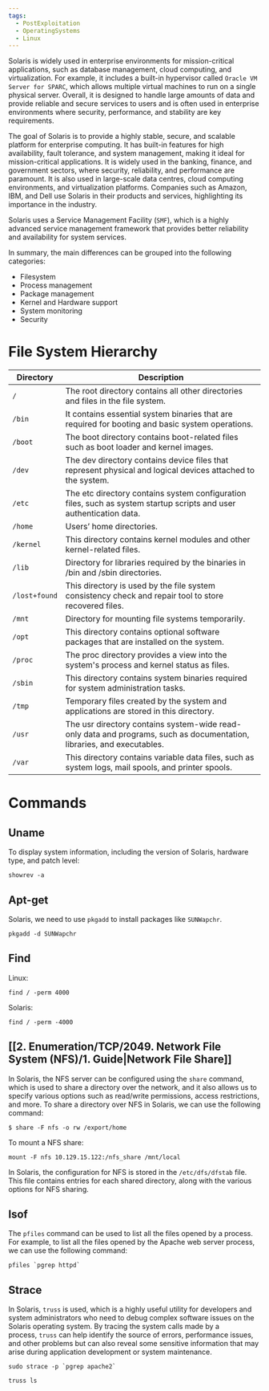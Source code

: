 ```yaml
---
tags:
  - PostExploitation
  - OperatingSystems
  - Linux
---
```

Solaris is widely used in enterprise environments for mission-critical applications, such as database management, cloud computing, and virtualization. For example, it includes a built-in hypervisor called `Oracle VM Server for SPARC`, which allows multiple virtual machines to run on a single physical server. Overall, it is designed to handle large amounts of data and provide reliable and secure services to users and is often used in enterprise environments where security, performance, and stability are key requirements.

The goal of Solaris is to provide a highly stable, secure, and scalable platform for enterprise computing. It has built-in features for high availability, fault tolerance, and system management, making it ideal for mission-critical applications. It is widely used in the banking, finance, and government sectors, where security, reliability, and performance are paramount. It is also used in large-scale data centres, cloud computing environments, and virtualization platforms. Companies such as Amazon, IBM, and Dell use Solaris in their products and services, highlighting its importance in the industry.

Solaris uses a Service Management Facility (`SMF`), which is a highly advanced service management framework that provides better reliability and availability for system services.

In summary, the main differences can be grouped into the following categories:

- Filesystem
- Process management
- Package management
- Kernel and Hardware support
- System monitoring
- Security

# File System Hierarchy

|**Directory**|**Description**|
|---|---|
|`/`|The root directory contains all other directories and files in the file system.|
|`/bin`|It contains essential system binaries that are required for booting and basic system operations.|
|`/boot`|The boot directory contains boot-related files such as boot loader and kernel images.|
|`/dev`|The dev directory contains device files that represent physical and logical devices attached to the system.|
|`/etc`|The etc directory contains system configuration files, such as system startup scripts and user authentication data.|
|`/home`|Users’ home directories.|
|`/kernel`|This directory contains kernel modules and other kernel-related files.|
|`/lib`|Directory for libraries required by the binaries in /bin and /sbin directories.|
|`/lost+found`|This directory is used by the file system consistency check and repair tool to store recovered files.|
|`/mnt`|Directory for mounting file systems temporarily.|
|`/opt`|This directory contains optional software packages that are installed on the system.|
|`/proc`|The proc directory provides a view into the system's process and kernel status as files.|
|`/sbin`|This directory contains system binaries required for system administration tasks.|
|`/tmp`|Temporary files created by the system and applications are stored in this directory.|
|`/usr`|The usr directory contains system-wide read-only data and programs, such as documentation, libraries, and executables.|
|`/var`|This directory contains variable data files, such as system logs, mail spools, and printer spools.|

# Commands 

## Uname

To display system information, including the version of Solaris, hardware type, and patch level: 

```
showrev -a
```


## Apt-get

Solaris, we need to use `pkgadd` to install packages like `SUNWapchr`.

```shell-session
pkgadd -d SUNWapchr
```

## Find 

Linux: 

```shell-session
find / -perm 4000
```

Solaris:

```shell-session
find / -perm -4000
```

## [[2. Enumeration/TCP/2049. Network File System (NFS)/1. Guide|Network File Share]]

In Solaris, the NFS server can be configured using the `share` command, which is used to share a directory over the network, and it also allows us to specify various options such as read/write permissions, access restrictions, and more. To share a directory over NFS in Solaris, we can use the following command:

```shell-session
$ share -F nfs -o rw /export/home
```

To mount a NFS share: 

```shell-session
mount -F nfs 10.129.15.122:/nfs_share /mnt/local
```

In Solaris, the configuration for NFS is stored in the `/etc/dfs/dfstab` file. This file contains entries for each shared directory, along with the various options for NFS sharing.

## lsof 

The `pfiles` command can be used to list all the files opened by a process. For example, to list all the files opened by the Apache web server process, we can use the following command:

```shell-session
pfiles `pgrep httpd`
```

## Strace

In Solaris, `truss` is used, which is a highly useful utility for developers and system administrators who need to debug complex software issues on the Solaris operating system. By tracing the system calls made by a process, `truss` can help identify the source of errors, performance issues, and other problems but can also reveal some sensitive information that may arise during application development or system maintenance.

```shell-session
sudo strace -p `pgrep apache2`
```

```shell-session
truss ls
```
